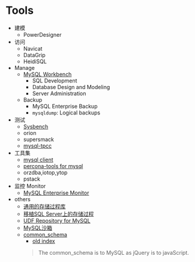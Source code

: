 # Tools

- 建模
  - PowerDesigner
- 访问
  - Navicat
  - DataGrip
  - HeidiSQL
- Manage
  - [MySQL Workbench](https://dev.mysql.com/doc/workbench/en/)
    - SQL Development
    - Database Design and Modeling
    - Server Administration
  - Backup
    - MySQL Enterprise Backup
    - ```mysqldump```: Logical backups
- 测试
  - [Sysbench](sysbench.md)
  - orion
  - supersmack
  - [mysql-tpcc](mysql-tpcc.md)
- 工具集
  - [mysql client](mysql-client.md)
  - [percona-tools for mysql](perconaTools.md)
  - orzdba,iotop,ytop
  - pstack
- 监控 Monitor
  - [MySQL Enterprise Monitor](https://www.mysql.com/products/enterprise/monitor.html)
- others
  - [通用的存储过程库](http://mysql-sr-lib.sourceforge.net/)
  - [移植SQL Server上的存储过程](https://github.com/TownSuite/tsql2mysql)
  - [UDF Repository for MySQL](http://www.mysqludf.org/)
  - [MySQL沙箱](http://mysqlsandbox.net/)
  - [common_schema](https://github.com/shlomi-noach/common_schema)
    - [old index](http://code.openark.org/forge/common_schema)
    > The common_schema is to MySQL as jQuery is to javaScript.
